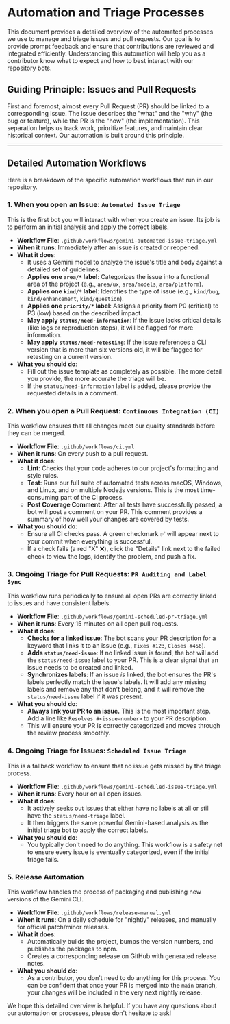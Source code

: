 # Automation and Triage Processes

This document provides a detailed overview of the automated processes we use to
manage and triage issues and pull requests. Our goal is to provide prompt
feedback and ensure that contributions are reviewed and integrated efficiently.
Understanding this automation will help you as a contributor know what to expect
and how to best interact with our repository bots.

## Guiding Principle: Issues and Pull Requests

First and foremost, almost every Pull Request (PR) should be linked to a
corresponding Issue. The issue describes the "what" and the "why" (the bug or
feature), while the PR is the "how" (the implementation). This separation helps
us track work, prioritize features, and maintain clear historical context. Our
automation is built around this principle.

---

## Detailed Automation Workflows

Here is a breakdown of the specific automation workflows that run in our
repository.

### 1. When you open an Issue: `Automated Issue Triage`

This is the first bot you will interact with when you create an issue. Its job
is to perform an initial analysis and apply the correct labels.

- **Workflow File**: `.github/workflows/gemini-automated-issue-triage.yml`
- **When it runs**: Immediately after an issue is created or reopened.
- **What it does**:
  - It uses a Gemini model to analyze the issue's title and body against a
    detailed set of guidelines.
  - **Applies one `area/*` label**: Categorizes the issue into a functional area
    of the project (e.g., `area/ux`, `area/models`, `area/platform`).
  - **Applies one `kind/*` label**: Identifies the type of issue (e.g.,
    `kind/bug`, `kind/enhancement`, `kind/question`).
  - **Applies one `priority/*` label**: Assigns a priority from P0 (critical) to
    P3 (low) based on the described impact.
  - **May apply `status/need-information`**: If the issue lacks critical details
    (like logs or reproduction steps), it will be flagged for more information.
  - **May apply `status/need-retesting`**: If the issue references a CLI version
    that is more than six versions old, it will be flagged for retesting on a
    current version.
- **What you should do**:
  - Fill out the issue template as completely as possible. The more detail you
    provide, the more accurate the triage will be.
  - If the `status/need-information` label is added, please provide the
    requested details in a comment.

### 2. When you open a Pull Request: `Continuous Integration (CI)`

This workflow ensures that all changes meet our quality standards before they
can be merged.

- **Workflow File**: `.github/workflows/ci.yml`
- **When it runs**: On every push to a pull request.
- **What it does**:
  - **Lint**: Checks that your code adheres to our project's formatting and
    style rules.
  - **Test**: Runs our full suite of automated tests across macOS, Windows, and
    Linux, and on multiple Node.js versions. This is the most time-consuming
    part of the CI process.
  - **Post Coverage Comment**: After all tests have successfully passed, a bot
    will post a comment on your PR. This comment provides a summary of how well
    your changes are covered by tests.
- **What you should do**:
  - Ensure all CI checks pass. A green checkmark ✅ will appear next to your
    commit when everything is successful.
  - If a check fails (a red "X" ❌), click the "Details" link next to the failed
    check to view the logs, identify the problem, and push a fix.

### 3. Ongoing Triage for Pull Requests: `PR Auditing and Label Sync`

This workflow runs periodically to ensure all open PRs are correctly linked to
issues and have consistent labels.

- **Workflow File**: `.github/workflows/gemini-scheduled-pr-triage.yml`
- **When it runs**: Every 15 minutes on all open pull requests.
- **What it does**:
  - **Checks for a linked issue**: The bot scans your PR description for a
    keyword that links it to an issue (e.g., `Fixes #123`, `Closes #456`).
  - **Adds `status/need-issue`**: If no linked issue is found, the bot will add
    the `status/need-issue` label to your PR. This is a clear signal that an
    issue needs to be created and linked.
  - **Synchronizes labels**: If an issue _is_ linked, the bot ensures the PR's
    labels perfectly match the issue's labels. It will add any missing labels
    and remove any that don't belong, and it will remove the `status/need-issue`
    label if it was present.
- **What you should do**:
  - **Always link your PR to an issue.** This is the most important step. Add a
    line like `Resolves #<issue-number>` to your PR description.
  - This will ensure your PR is correctly categorized and moves through the
    review process smoothly.

### 4. Ongoing Triage for Issues: `Scheduled Issue Triage`

This is a fallback workflow to ensure that no issue gets missed by the triage
process.

- **Workflow File**: `.github/workflows/gemini-scheduled-issue-triage.yml`
- **When it runs**: Every hour on all open issues.
- **What it does**:
  - It actively seeks out issues that either have no labels at all or still have
    the `status/need-triage` label.
  - It then triggers the same powerful Gemini-based analysis as the initial
    triage bot to apply the correct labels.
- **What you should do**:
  - You typically don't need to do anything. This workflow is a safety net to
    ensure every issue is eventually categorized, even if the initial triage
    fails.

### 5. Release Automation

This workflow handles the process of packaging and publishing new versions of
the Gemini CLI.

- **Workflow File**: `.github/workflows/release-manual.yml`
- **When it runs**: On a daily schedule for "nightly" releases, and manually for
  official patch/minor releases.
- **What it does**:
  - Automatically builds the project, bumps the version numbers, and publishes
    the packages to npm.
  - Creates a corresponding release on GitHub with generated release notes.
- **What you should do**:
  - As a contributor, you don't need to do anything for this process. You can be
    confident that once your PR is merged into the `main` branch, your changes
    will be included in the very next nightly release.

We hope this detailed overview is helpful. If you have any questions about our
automation or processes, please don't hesitate to ask!
